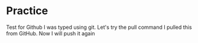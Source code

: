 # Practice
Test for Github
I was typed using git.
Let's try the pull command
I pulled this from GitHub. Now I will push it again

